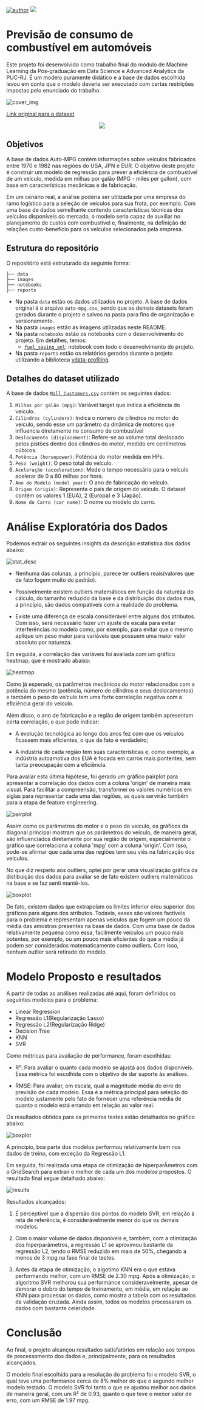 [![author](https://img.shields.io/badge/Author-PedroBull-red.svg)](https://www.linkedin.com/in/pedro-bull-0363ba1a1/)
[![](https://img.shields.io/badge/Python-3.11+-blue.svg)](https://www.python.org/)

# Previsão de consumo de combustível em automóveis

Este projeto foi desenvolvido como trabalho final do módulo de Machine Learning da Pós-graduação em Data Science e Advanced Analytics da PUC-RJ. É um modelo puramente didático e a base de dados escolhida levou em conta que o modelo deveria ser executado com certas restrições impostas pelo enunciado do trabalho.

![cover_img](images/cover_img.png)

[Link original para o dataset](https://www.kaggle.com/datasets/uciml/autompg-dataset)

<p align="center"> 
  <a href="https://www.linkedin.com/in/pedro-bull-0363ba1a1/" target="_blank"><img src="https://img.shields.io/badge/-LinkedIn-%230077B5?style=for-the-badge&logo=linkedin&logoColor=white" target="_blank"></a> 
</p>

## Objetivos

A base de dados Auto-MPG contém informações sobre veículos fabricados entre 1970 e 1982 nas regiões do USA, JPN e EUR. O objetivo deste projeto é construir um modelo de regressão para prever a eficiência de combustível de um veículo, medida em milhas por galão (MPG - miles per gallon), com base em características mecânicas e de fabricação.

Em um cenário real, a análise poderia ser utilizada por uma empresa do ramo logístico para a seleção de veículos para sua frota, por exemplo. Com uma base de dados semelhante contendo características técnicas dos veículos disponíveis do mercado, o modelo seria capaz de auxiliar no planejamento de custos com combustível e, finalmente, na definição de relações custo-benefício para os veículos selecionados pela empresa.

## Estrutura do repositório

O repositório está estruturado da seguinte forma:

```
├── data
├── images
├── notebooks
├── reports
```

- Na pasta `data` estão os dados utilizados no projeto. A base de dados original é o arquivo `auto-mpg.csv`, sendo que os demais datasets foram gerados durante o projeto e salvos na pasta para fins de organização e versionamento.
- Na pasta `images` estão as imagens utilizadas neste README.
- Na pasta `notebooks` estão os notebooks com o desenvolvimento do projeto. Em detalhes, temos:
  - [`fuel_saving_anl`](notebooks/fuel_saving_anl.ipynb): notebook com todo o desenvolvimento do projeto.
- Na pasta `reports` estão os relatórios gerados durante o projeto utilizando a biblioteca [ydata-profiling](https://github.com/ydataai/ydata-profiling).

## Detalhes do dataset utilizado

A base de dados [`Mall_Customers.csv`](dados/Mall_Customers.csv) contém os seguintes dados:

1. `Milhas por galão (mpg)`: Variável target que indica a eficiência do veículo.
2. `Cilindros (cylinders)`: Indica o número de cilindros no motor do veículo, sendo esse um parâmetro da dinâmica de motores que influencia diretamente no consumo de combustível
3. `Deslocamento (displacement)`: Refere-se ao volume total deslocado pelos pistões dentro dos cilindros do motor, medido em centímetros cúbicos.
4. `Potência (horsepower)`: Potência do motor medida em HPs.
5. `Peso (weight)`: O peso total do veículo.
6. `Aceleração (acceleration)`: Mede o tempo necessário para o veículo acelerar de 0 a 60 milhas por hora.
7. `Ano do Modelo (model year)`: O ano de fabricação do veículo.
8. `Origem (origin)`: Representa o país de origem do veículo. O dataset contém os valores 1 (EUA), 2 (Europa) e 3 (Japão).
9. `Nome do Carro (car name)`: O nome ou modelo do carro.

# Análise Exploratória dos Dados

Podemos extrair os seguintes insights da descrição estatística dos dados abaixo:

![stat_desc](images/ds_stats.png)

- Nenhuma das colunas, a princípio, parece ter outliers reais(valores que de fato fogem muito do padrão).

- Possívelmente existem outliers matemáticos em função da natureza do cálculo, do tamanho reduzido da base e da distribuição dos dados mas, a princípio, são dados compatíveis com a realidade do problema.

- Existe uma diferença de escala considerável entre alguns dos atributos. Com isso, será necessário fazer um ajuste de escala para evitar interferências no modelo como, por exemplo, para evitar que o mesmo aplique um peso maior para variáveis que possuem uma maior valor absoluto por natureza.


Em seguida, a correlação das variáveis foi avaliada com um gráfico heatmap, que é mostrado abaixo:

![heatmap](images/heatmap.png)

Como já esperado, os parâmetros mecânicos do motor relacionados com a potência do mesmo (potência, número de cilíndros e seus deslocamentos) e também o peso do veículo tem uma forte correlação negativa com a eficiência geral do veículo.

Além disso, o ano de fabricação e a região de origem também apresentam certa correlação, o que pode indicar:

- A evolução tecnológica ao longo dos anos fez com que os veículos ficassem mais eficientes, o que de fato é verdadeiro;

- A indústria de cada região tem suas características e, como exemplo, a indústria autoamotiva dos EUA é focada em carros mais pontentes, sem tanta preocupação com a eficiência.

Para avaliar esta última hipótese, foi gerado um gráfico pairplot para apresentar a correlação dos dados com a coluna 'origin' de maneira mais visual. Para facilitar a compreensão, transformei os valores numéricos em siglas para representar cada uma das regiões, as quais servirão também para a etapa de feature engineering.

![pairplot](images/pairplot.png)

Assim como os parâmetros do motor e o peso do veículo, os gráficos da diagonal principal mostram que os parâmetros do veículo, de maneira geral, são influenciados diretamente por sua região de origem, especialmente o gráfico que correlaciona a coluna 'mpg' com a coluna 'origin'. Com isso, pode-se afirmar que cada uma das regiões tem seu viés na fabricação dos veículos.

No que diz respeito aos outliers, optei por gerar uma visualização gráfica da distibuição dos dados para avaliar se de fato existem outliers matemáticos na base e se faz senti mantê-los.

![boxplot](images/boxplots.png)

De fato, existem dados que extrapolam os limites inferior e/ou superior dos gráficos para alguns dos atributos. Todavia, esses são valores factíveis para o problema e representam apenas veículos que fogem um pouco da média das amostras presentes na base de dados. Com uma base de dados relativamente pequena como essa, facilmente veículos um pouco mais potentes, por exemplo, ou um pouco mais eficientes do que a média já podem ser considerados matematicamente como outliers. Com isso, nenhum outlier será retirado do modelo.

# Modelo Proposto e resultados

A partir de todas as análises realizadas até aqui, foram definidos os seguintes modelos para o problema:

-  Linear Regression
-  Regressão L1(Regularização Lasso)
-  Regressão L2(Regularização Ridge)
-  Decision Tree
-  KNN
-  SVR

Como métricas para avaliação de performance, foram escolhidas:

- R²: Para avaliar o quanto cada modelo se ajusta aos dados disponíveis. Essa métrica foi escolhida com o objetivo de dar suporte às análises.

- RMSE: Para avaliar, em escala, qual a magnitude média do erro de previsão de cada modelo. Essa é a métrica principal para seleção do modelo justamente pelo fato de fornecer uma referência média de quanto o modelo está errando em relação ao valor real.

Os resultados obtidos para os primeiros testes estão detalhados no gráfico abaixo:

![boxplot](images/cv_results.png)

A princípio, boa parte dos modelos performou relativamente bem nos dados de treino, com exceção da Regressão L1.

Em seguida, foi realizada uma etapa de otimização de hiperparÂmetros com o GridSearch para extrair o melhor de cada um dos modelos propostos. O resultado final segue detalhado abaixo:

![results](images/results.png)

Resultados alcançados:

1. É perceptível que a dispersão dos pontos do modelo SVR, em relação à reta de referência, é considerávelmente menor do que os demais modelos.

2. Com o maior volume de dados disponíveis e, também, com a otimização dos hiperparâmetros, a regressão L1 se aproximou bastante da regressão L2, tendo o RMSE reduzido em mais de 50%, chegando a menos de 3 mpg na fase final de testes.

3. Antes da etapa de otimização, o algotimo KNN era o que estava performando melhor, com um RMSE de 2.30 mpg. Após a otimização, o algoritmo SVR melhorou sua performance consideravelmente, apesar de demorar o dobro do tempo de treinamento, em média, em relação ao KNN para processar os dados, como mostra a tabela com os resultados da validação cruzada. Ainda assim, todos os modelos processaram os dados com bastante celeridade.

# Conclusão

Ao final, o projeto alcançou resultados satisfatórios em relação aos tempos de processamento dos dados e, principalmente, para os resultados alcançados.

O modelo final escolhido para a resolução do problema foi o modelo SVR, o qual teve uma performance cerca de 8% melhor do que o segundo melhor modelo testado. O modelo SVR foi tanto o que se ajustou melhor aos dados de maneira geral, com um R² de 0.93, quanto o que teve o menor valor de erro, com um RMSE de 1.97 mpg.
